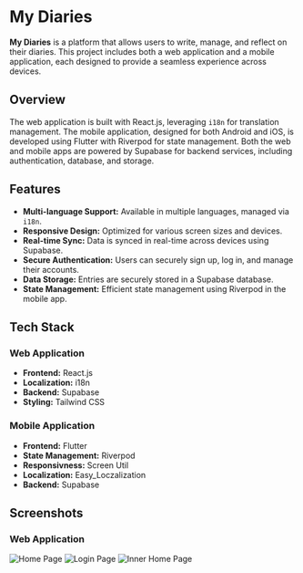 
# My Diaries

**My Diaries** is a platform that allows users to write, manage, and reflect on their diaries. This project includes both a web application and a mobile application, each designed to provide a seamless experience across devices.



## Overview

The web application is built with React.js, leveraging `i18n` for translation management. The mobile application, designed for both Android and iOS, is developed using Flutter with Riverpod for state management. Both the web and mobile apps are powered by Supabase for backend services, including authentication, database, and storage.

## Features

- **Multi-language Support:** Available in multiple languages, managed via `i18n`.
- **Responsive Design:** Optimized for various screen sizes and devices.
- **Real-time Sync:** Data is synced in real-time across devices using Supabase.
- **Secure Authentication:** Users can securely sign up, log in, and manage their accounts.
- **Data Storage:** Entries are securely stored in a Supabase database.
- **State Management:** Efficient state management using Riverpod in the mobile app.
  
## Tech Stack

### Web Application
- **Frontend:** React.js
- **Localization:** i18n
- **Backend:** Supabase
- **Styling:** Tailwind CSS

### Mobile Application
- **Frontend:** Flutter
- **State Management:** Riverpod
- **Responsivness:** Screen Util
- **Localization:** Easy_Loczalization
- **Backend:** Supabase


## Screenshots

### Web Application
![Home Page](https://github-production-user-asset-6210df.s3.amazonaws.com/132270545/362245255-5043c538-f3a3-45d5-b3f2-65716731f70b.png)
![Login Page](https://github-production-user-asset-6210df.s3.amazonaws.com/132270545/362245421-a2782599-88c0-41ad-a7c4-e35c5b00f550.png)
![Inner Home Page](https://github-production-user-asset-6210df.s3.amazonaws.com/132270545/362245739-566b2765-f19a-4fe2-b070-305cf03f57c7.png)
